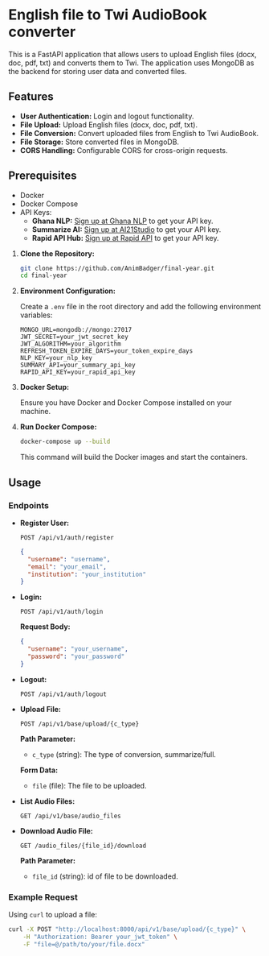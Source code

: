 # English file to Twi AudioBook converter

This is a FastAPI application that allows users to upload English files (docx, doc, pdf, txt) and converts them to Twi. The application uses MongoDB as the backend for storing user data and converted files.


## Features

- **User Authentication:** Login and logout functionality.
- **File Upload:** Upload English files (docx, doc, pdf, txt).
- **File Conversion:** Convert uploaded files from English to Twi AudioBook.
- **File Storage:** Store converted files in MongoDB.
- **CORS Handling:** Configurable CORS for cross-origin requests.


## Prerequisites

- Docker
- Docker Compose
- API Keys:
  - **Ghana NLP:** [Sign up at Ghana NLP](https://translation.ghananlp.org/apis) to get your API key.
  - **Summarize AI:** [Sign up at AI21Studio](https://studio.ai21.com/account/api-key?source=docs) to get your API key.
  - **Rapid API Hub:** [Sign up at Rapid API](https://rapidapi.com/hub) to get your API key.

1. **Clone the Repository:**

    ```bash
    git clone https://github.com/AnimBadger/final-year.git
    cd final-year
    ```
   
2. **Environment Configuration:**

    Create a `.env` file in the root directory and add the following environment variables:

    ```env
    MONGO_URL=mongodb://mongo:27017
    JWT_SECRET=your_jwt_secret_key
    JWT_ALGORITHM=your_algorithm
    REFRESH_TOKEN_EXPIRE_DAYS=your_token_expire_days
    NLP_KEY=your_nlp_key
    SUMMARY_API=your_summary_api_key
    RAPID_API_KEY=your_rapid_api_key
    ```
   
3. **Docker Setup:**

    Ensure you have Docker and Docker Compose installed on your machine.

4. **Run Docker Compose:**

    ```bash
    docker-compose up --build
    ```

    This command will build the Docker images and start the containers.

## Usage

### Endpoints

- **Register User:**
    ```http
    POST /api/v1/auth/register
    ```
    ```json
    {
      "username": "username",
      "email": "your_email",
      "institution": "your_institution"
    }
    ```

- **Login:**

    ```http
    POST /api/v1/auth/login
    ```

    **Request Body:**

    ```json
    {
      "username": "your_username",
      "password": "your_password"
    }
    ```

- **Logout:**

    ```http
    POST /api/v1/auth/logout
    ```

- **Upload File:**

    ```http
    POST /api/v1/base/upload/{c_type}
    ```

    **Path Parameter:**

    - `c_type` (string): The type of conversion, summarize/full.

    **Form Data:**

    - `file` (file): The file to be uploaded.

- **List Audio Files:**

    ```http
    GET /api/v1/base/audio_files
    ```

- **Download Audio File:**

    ```http
    GET /audio_files/{file_id}/download
    ```
  **Path Parameter:**

  - `file_id` (string): id of file to be downloaded.
        

### Example Request

Using `curl` to upload a file:

```bash
curl -X POST "http://localhost:8000/api/v1/base/upload/{c_type}" \
    -H "Authorization: Bearer your_jwt_token" \
    -F "file=@/path/to/your/file.docx"
```